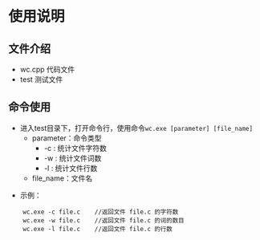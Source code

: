 # 使用说明

## 文件介绍
- wc.cpp 代码文件
- test 测试文件

## 命令使用
- 进入test目录下，打开命令行，使用命令`wc.exe [parameter] [file_name]`
    + parameter：命令类型
        + -c : 统计文件字符数
        + -w : 统计文件词数
        + -l : 统计文件行数
    + file_name：文件名
+ 示例：
```
    wc.exe -c file.c    //返回文件 file.c 的字符数
    wc.exe -w file.c    //返回文件 file.c 的词的数目  
    wc.exe -l file.c    //返回文件 file.c 的行数
```